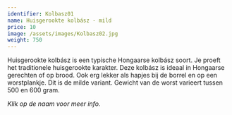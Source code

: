 ```yaml
---
identifier: Kolbasz01
name: Huisgerookte kolbász - mild
price: 10
image: /assets/images/Kolbasz02.jpg
weight: 750
---
```

Huisgerookte kolbász is een typische Hongaarse kolbász soort. Je proeft het traditionele huisgerookte karakter. Deze kolbász is ideaal in Hongaarse gerechten of op brood. Ook erg lekker als hapjes bij de borrel en op een worstplankje. Dit is de milde variant. Gewicht van de worst varieert tussen 500 en 600 gram.


*Klik op de naam voor meer info.*
